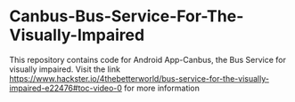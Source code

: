 # Canbus-Bus-Service-For-The-Visually-Impaired

This repository contains code for Android App-Canbus, the Bus Service for visually impaired. Visit the link https://www.hackster.io/4thebetterworld/bus-service-for-the-visually-impaired-e22476#toc-video-0 for more information
